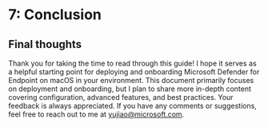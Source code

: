 # 7: Conclusion

## Final thoughts

Thank you for taking the time to read through this guide! I hope it serves as a helpful starting point for deploying and onboarding Microsoft Defender for Endpoint on macOS in your environment.
This document primarily focuses on deployment and onboarding, but I plan to share more in-depth content covering configuration, advanced features, and best practices.
Your feedback is always appreciated. If you have any comments or suggestions, feel free to reach out to me at yujiao@microsoft.com.
